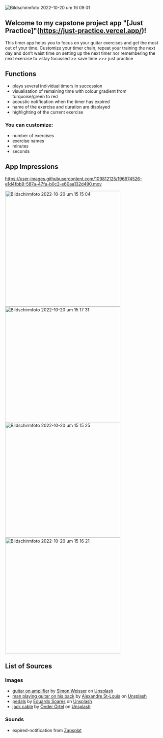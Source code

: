 ![Bildschirmfoto 2022-10-20 um 16 09 01](https://user-images.githubusercontent.com/109812125/196972289-88866241-5c05-406f-a25d-84a1bc6a00f9.png)

## Welcome to my capstone project app "[Just Practice]"(https://just-practice.vercel.app/)!

This timer app helps you to focus on your guitar exercises and get the most out of your time.
Customize your timer chain, repeat your training the next day and don’t waist time on setting up the next timer
nor remembering the next exercise to  >stay focussed >> save time >>> just practice

## Functions
- plays several individual timers in succession
- visualisation of remaining time with colour gradient from turquoise/green to red
- acoustic notification when the timer has expired
- name of the exercise and duration are displayed
- highlighting of the current exercise

### You can customize:
- number of exercises
- exercise names
- minutes
- seconds

## App Impressions


https://user-images.githubusercontent.com/109812125/196974526-e1d4fbb9-587a-47fa-b0c2-e60aa132d490.mov



<img width="375" alt="Bildschirmfoto 2022-10-20 um 15 15 04" src="https://user-images.githubusercontent.com/109812125/196959893-83530d37-bec1-4f7d-8e62-89e49843cd51.png">
<img width="375" alt="Bildschirmfoto 2022-10-20 um 15 17 31" src="https://user-images.githubusercontent.com/109812125/196959973-e13afcce-e03f-47dd-a66e-535da551ff9b.png">

<img width="375" alt="Bildschirmfoto 2022-10-20 um 15 15 25" src="https://user-images.githubusercontent.com/109812125/196960016-2f6fafd0-bb65-45c6-9995-36f9dfb9cb9d.png">
<img width="375" alt="Bildschirmfoto 2022-10-20 um 15 16 21" src="https://user-images.githubusercontent.com/109812125/196960065-dd8abde7-6389-4541-b5fe-112354b1f9e0.png">

## List of Sources

### Images

- [guitar on amplifier](https://unsplash.com/photos/phS37wg8cQg) by [Simon Weisser](https://unsplash.com/@simonweisser) on [Unsplash](https://unsplash.com/?utm_source=unsplash&utm_medium=referral&utm_content=creditCopyText")
- [man playing guitar on his back](https://unsplash.com/photos/IlfpKwRMln0) by [Alexandre St-Louis](https://unsplash.com/@alxstls?utm_source=unsplash&utm_medium=referral&utm_content=creditCopyText") on [Unsplash](https://unsplash.com/?utm_source=unsplash&utm_medium=referral&utm_content=creditCopyText")
- [pedals](https://unsplash.com/photos/rwRGN9Mn-Hw) by [Eduardo Soares](https://unsplash.com/@eduschadesoares) on [Unsplash](https://unsplash.com/?utm_source=unsplash&utm_medium=referral&utm_content=creditCopyText")
- [jack cable](https://unsplash.com/photos/td6dZ9CuIGg) by [Önder Örtel](https://unsplash.com/@onderortel) on [Unsplash](https://unsplash.com/?utm_source=unsplash&utm_medium=referral&utm_content=creditCopyText")

### Sounds

- expired-notification from [Zapsplat](https://www.zapsplat.com/)
